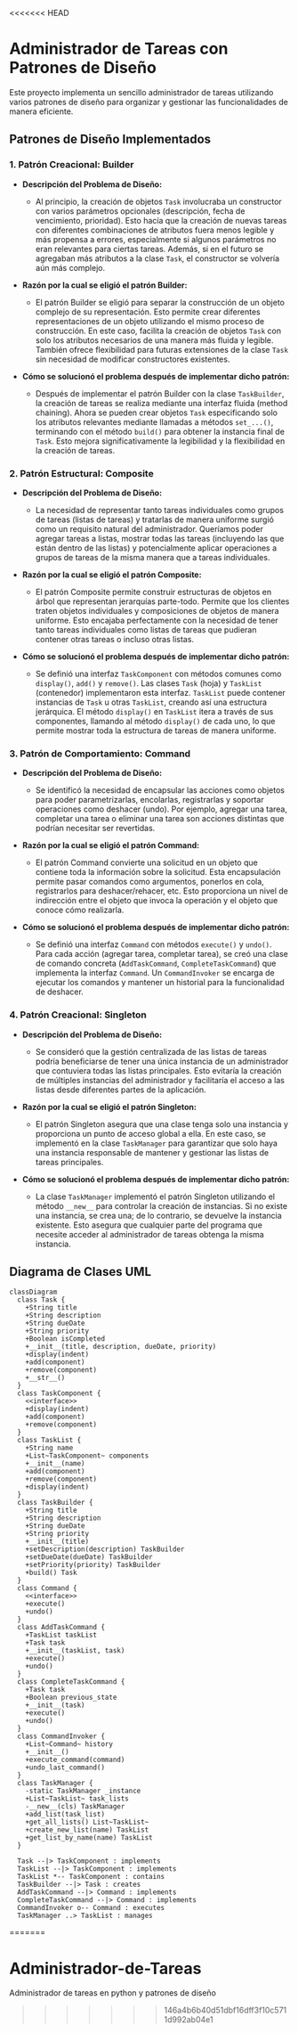 <<<<<<< HEAD
# Administrador de Tareas con Patrones de Diseño

Este proyecto implementa un sencillo administrador de tareas utilizando varios patrones de diseño para organizar y gestionar las funcionalidades de manera eficiente.

## Patrones de Diseño Implementados

### 1. Patrón Creacional: Builder

* **Descripción del Problema de Diseño:**
    * Al principio, la creación de objetos `Task` involucraba un constructor con varios parámetros opcionales (descripción, fecha de vencimiento, prioridad). Esto hacía que la creación de nuevas tareas con diferentes combinaciones de atributos fuera menos legible y más propensa a errores, especialmente si algunos parámetros no eran relevantes para ciertas tareas. Además, si en el futuro se agregaban más atributos a la clase `Task`, el constructor se volvería aún más complejo.

* **Razón por la cual se eligió el patrón Builder:**
    * El patrón Builder se eligió para separar la construcción de un objeto complejo de su representación. Esto permite crear diferentes representaciones de un objeto utilizando el mismo proceso de construcción. En este caso, facilita la creación de objetos `Task` con solo los atributos necesarios de una manera más fluida y legible. También ofrece flexibilidad para futuras extensiones de la clase `Task` sin necesidad de modificar constructores existentes.

* **Cómo se solucionó el problema después de implementar dicho patrón:**
    * Después de implementar el patrón Builder con la clase `TaskBuilder`, la creación de tareas se realiza mediante una interfaz fluida (method chaining). Ahora se pueden crear objetos `Task` especificando solo los atributos relevantes mediante llamadas a métodos `set_...()`, terminando con el método `build()` para obtener la instancia final de `Task`. Esto mejora significativamente la legibilidad y la flexibilidad en la creación de tareas.

### 2. Patrón Estructural: Composite

* **Descripción del Problema de Diseño:**
    * La necesidad de representar tanto tareas individuales como grupos de tareas (listas de tareas) y tratarlas de manera uniforme surgió como un requisito natural del administrador. Queríamos poder agregar tareas a listas, mostrar todas las tareas (incluyendo las que están dentro de las listas) y potencialmente aplicar operaciones a grupos de tareas de la misma manera que a tareas individuales.

* **Razón por la cual se eligió el patrón Composite:**
    * El patrón Composite permite construir estructuras de objetos en árbol que representan jerarquías parte-todo. Permite que los clientes traten objetos individuales y composiciones de objetos de manera uniforme. Esto encajaba perfectamente con la necesidad de tener tanto tareas individuales como listas de tareas que pudieran contener otras tareas o incluso otras listas.

* **Cómo se solucionó el problema después de implementar dicho patrón:**
    * Se definió una interfaz `TaskComponent` con métodos comunes como `display()`, `add()` y `remove()`. Las clases `Task` (hoja) y `TaskList` (contenedor) implementaron esta interfaz. `TaskList` puede contener instancias de `Task` u otras `TaskList`, creando así una estructura jerárquica. El método `display()` en `TaskList` itera a través de sus componentes, llamando al método `display()` de cada uno, lo que permite mostrar toda la estructura de tareas de manera uniforme.

### 3. Patrón de Comportamiento: Command

* **Descripción del Problema de Diseño:**
    * Se identificó la necesidad de encapsular las acciones como objetos para poder parametrizarlas, encolarlas, registrarlas y soportar operaciones como deshacer (undo). Por ejemplo, agregar una tarea, completar una tarea o eliminar una tarea son acciones distintas que podrían necesitar ser revertidas.

* **Razón por la cual se eligió el patrón Command:**
    * El patrón Command convierte una solicitud en un objeto que contiene toda la información sobre la solicitud. Esta encapsulación permite pasar comandos como argumentos, ponerlos en cola, registrarlos para deshacer/rehacer, etc. Esto proporciona un nivel de indirección entre el objeto que invoca la operación y el objeto que conoce cómo realizarla.

* **Cómo se solucionó el problema después de implementar dicho patrón:**
    * Se definió una interfaz `Command` con métodos `execute()` y `undo()`. Para cada acción (agregar tarea, completar tarea), se creó una clase de comando concreta (`AddTaskCommand`, `CompleteTaskCommand`) que implementa la interfaz `Command`. Un `CommandInvoker` se encarga de ejecutar los comandos y mantener un historial para la funcionalidad de deshacer.

### 4. Patrón Creacional: Singleton

* **Descripción del Problema de Diseño:**
    * Se consideró que la gestión centralizada de las listas de tareas podría beneficiarse de tener una única instancia de un administrador que contuviera todas las listas principales. Esto evitaría la creación de múltiples instancias del administrador y facilitaría el acceso a las listas desde diferentes partes de la aplicación.

* **Razón por la cual se eligió el patrón Singleton:**
    * El patrón Singleton asegura que una clase tenga solo una instancia y proporciona un punto de acceso global a ella. En este caso, se implementó en la clase `TaskManager` para garantizar que solo haya una instancia responsable de mantener y gestionar las listas de tareas principales.

* **Cómo se solucionó el problema después de implementar dicho patrón:**
    * La clase `TaskManager` implementó el patrón Singleton utilizando el método `__new__` para controlar la creación de instancias. Si no existe una instancia, se crea una; de lo contrario, se devuelve la instancia existente. Esto asegura que cualquier parte del programa que necesite acceder al administrador de tareas obtenga la misma instancia.

## Diagrama de Clases UML

```mermaid
classDiagram
  class Task {
    +String title
    +String description
    +String dueDate
    +String priority
    +Boolean isCompleted
    +__init__(title, description, dueDate, priority)
    +display(indent)
    +add(component)
    +remove(component)
    +__str__()
  }
  class TaskComponent {
    <<interface>>
    +display(indent)
    +add(component)
    +remove(component)
  }
  class TaskList {
    +String name
    +List~TaskComponent~ components
    +__init__(name)
    +add(component)
    +remove(component)
    +display(indent)
  }
  class TaskBuilder {
    +String title
    +String description
    +String dueDate
    +String priority
    +__init__(title)
    +setDescription(description) TaskBuilder
    +setDueDate(dueDate) TaskBuilder
    +setPriority(priority) TaskBuilder
    +build() Task
  }
  class Command {
    <<interface>>
    +execute()
    +undo()
  }
  class AddTaskCommand {
    +TaskList taskList
    +Task task
    +__init__(taskList, task)
    +execute()
    +undo()
  }
  class CompleteTaskCommand {
    +Task task
    +Boolean previous_state
    +__init__(task)
    +execute()
    +undo()
  }
  class CommandInvoker {
    +List~Command~ history
    +__init__()
    +execute_command(command)
    +undo_last_command()
  }
  class TaskManager {
    -static TaskManager _instance
    +List~TaskList~ task_lists
    -__new__(cls) TaskManager
    +add_list(task_list)
    +get_all_lists() List~TaskList~
    +create_new_list(name) TaskList
    +get_list_by_name(name) TaskList
  }

  Task --|> TaskComponent : implements
  TaskList --|> TaskComponent : implements
  TaskList *-- TaskComponent : contains
  TaskBuilder --|> Task : creates
  AddTaskCommand --|> Command : implements
  CompleteTaskCommand --|> Command : implements
  CommandInvoker o-- Command : executes
  TaskManager ..> TaskList : manages
```
=======
# Administrador-de-Tareas
Administrador de tareas en python y patrones de diseño
>>>>>>> 146a4b6b40d51dbf16dff3f10c5711d992ab04e1
